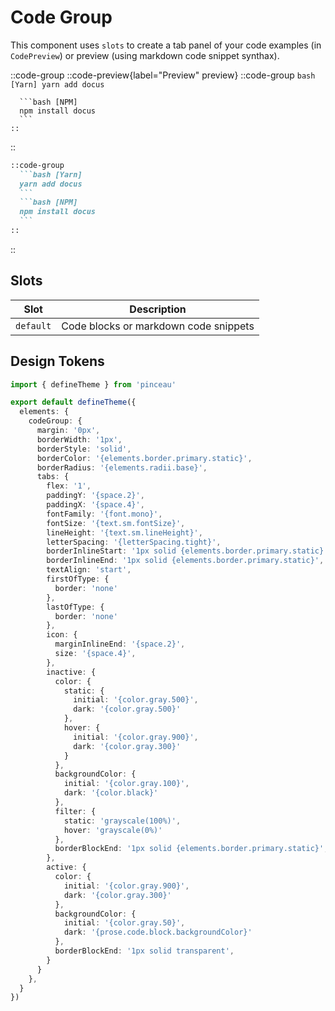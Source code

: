 # Code Group

This component uses `slots` to create a tab panel of your code examples (in `CodePreview`) or preview (using markdown code snippet synthax). 

::code-group
  ::code-preview{label="Preview" preview}
    ::code-group
      ```bash [Yarn]
      yarn add docus
      ```

      ```bash [NPM]
      npm install docus
      ```
    ::
  ::

  ```md [MDC]
  ::code-group
    ```bash [Yarn]
    yarn add docus
    ```
    ```bash [NPM]
    npm install docus
    ```
  ::
  ```
::

## Slots

| **Slot** | **Description** |
| -------- | --------------- |
| `default` | Code blocks or markdown code snippets |

## Design Tokens

```ts [tokens.config.ts]
import { defineTheme } from 'pinceau'

export default defineTheme({
  elements: {
    codeGroup: {
      margin: '0px',
      borderWidth: '1px',
      borderStyle: 'solid', 
      borderColor: '{elements.border.primary.static}', 
      borderRadius: '{elements.radii.base}', 
      tabs: {
        flex: '1',
        paddingY: '{space.2}',
        paddingX: '{space.4}', 
        fontFamily: '{font.mono}', 
        fontSize: '{text.sm.fontSize}', 
        lineHeight: '{text.sm.lineHeight}', 
        letterSpacing: '{letterSpacing.tight}', 
        borderInlineStart: '1px solid {elements.border.primary.static}', 
        borderInlineEnd: '1px solid {elements.border.primary.static}', 
        textAlign: 'start', 
        firstOfType: {
          border: 'none' 
        },
        lastOfType: {
          border: 'none' 
        },
        icon: {
          marginInlineEnd: '{space.2}', 
          size: '{space.4}', 
        },
        inactive: {
          color: {
            static: {
              initial: '{color.gray.500}',
              dark: '{color.gray.500}' 
            },
            hover: {
              initial: '{color.gray.900}',
              dark: '{color.gray.300}'
            }
          },
          backgroundColor: {
            initial: '{color.gray.100}',
            dark: '{color.black}'
          },
          filter: {
            static: 'grayscale(100%)',
            hover: 'grayscale(0%)' 
          },
          borderBlockEnd: '1px solid {elements.border.primary.static}',
        },
        active: {
          color: {
            initial: '{color.gray.900}',
            dark: '{color.gray.300}' 
          },
          backgroundColor: {
            initial: '{color.gray.50}',
            dark: '{prose.code.block.backgroundColor}'
          },
          borderBlockEnd: '1px solid transparent',
        }
      }
    },
  }
})
```